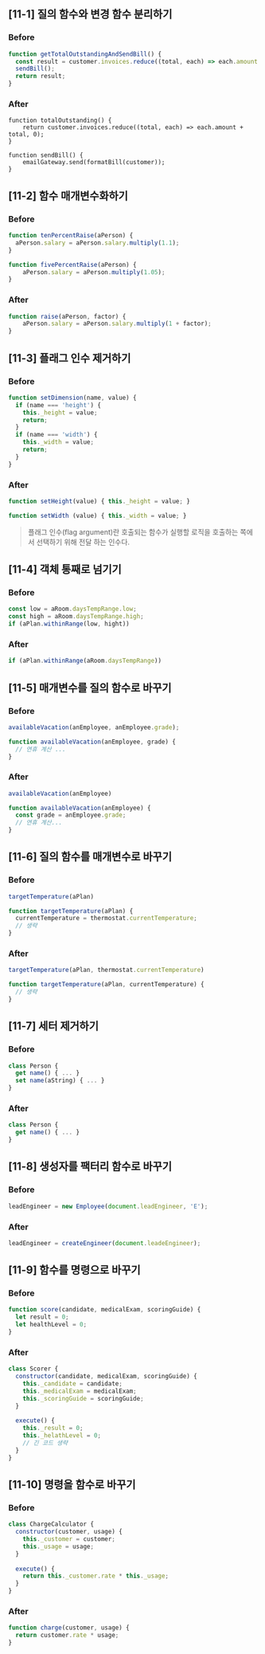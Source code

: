 ## [11-1] 질의 함수와 변경 함수 분리하기

### Before

```javascript
function getTotalOutstandingAndSendBill() {
  const result = customer.invoices.reduce((total, each) => each.amount + total, 0);
  sendBill();
  return result;
}
```

### After

```shell
function totalOutstanding() {
    return customer.invoices.reduce((total, each) => each.amount + total, 0);
}

function sendBill() {
    emailGateway.send(formatBill(customer));
}
```

## [11-2] 함수 매개변수화하기

### Before

```javascript
function tenPercentRaise(aPerson) {
  aPerson.salary = aPerson.salary.multiply(1.1);
}

function fivePercentRaise(aPerson) {
    aPerson.salary = aPerson.multiply(1.05);
}
```

### After

```javascript
function raise(aPerson, factor) {
    aPerson.salary = aPerson.salary.multiply(1 + factor);
}
```

## [11-3] 플래그 인수 제거하기

### Before

```javascript
function setDimension(name, value) {
  if (name === 'height') {
    this._height = value;
    return;
  }
  if (name === 'width') {
    this._width = value;
    return;
  }
}
```

### After

```javascript
function setHeight(value) { this._height = value; }

function setWidth (value) { this._width = value; }
```

> 플래그 인수(flag argument)란 호출되는 함수가 실행할 로직을 호출하는 쪽에서 선택하기 위해 전달 하는 인수다.

## [11-4] 객체 통째로 넘기기

### Before

```javascript
const low = aRoom.daysTempRange.low;
const high = aRoom.daysTempRange.high;
if (aPlan.withinRange(low, hight))
```

### After

```javascript
if (aPlan.withinRange(aRoom.daysTempRange))
```

## [11-5] 매개변수를 질의 함수로 바꾸기

### Before

```javascript
availableVacation(anEmployee, anEmployee.grade);

function availableVacation(anEmployee, grade) {
  // 연휴 계산 ...
}
```

### After

```javascript
availableVacation(anEmployee)

function availableVacation(anEmployee) {
  const grade = anEmployee.grade;
  // 연휴 계산...
}
```

## [11-6] 질의 함수를 매개변수로 바꾸기

### Before

```javascript
targetTemperature(aPlan)

function targetTemperature(aPlan) {
  currentTemperature = thermostat.currentTemperature;
  // 생략
}
```

### After

```javascript
targetTemperature(aPlan, thermostat.currentTemperature)

function targetTemperature(aPlan, currentTemperature) {
  // 생략
}
```

## [11-7] 세터 제거하기

### Before

```javascript
class Person {
  get name() { ... }
  set name(aString) { ... }
}
```

### After

```javascript
class Person {
  get name() { ... }
}
```

## [11-8] 생성자를 팩터리 함수로 바꾸기

### Before
```javascript
leadEngineer = new Employee(document.leadEngineer, 'E');
```

### After

```javascript
leadEngineer = createEngineer(document.leadeEngineer);
```

## [11-9] 함수를 명령으로 바꾸기

### Before

```javascript
function score(candidate, medicalExam, scoringGuide) {
  let result = 0;
  let healthLevel = 0;
}
```

### After

```javascript
class Scorer {
  constructor(candidate, medicalExam, scoringGuide) {
    this._candidate = candidate;
    this._medicalExam = medicalExam;
    this._scoringGuide = scoringGuide;
  }
  
  execute() {
    this._result = 0;
    this._helathLevel = 0;
    // 긴 코드 생략
  }
}
```

## [11-10] 명령을 함수로 바꾸기

### Before

```javascript
class ChargeCalculator {
  constructor(customer, usage) {
    this._customer = customer;
    this._usage = usage;
  }
  
  execute() {
    return this._customer.rate * this._usage;
  }
}
```

### After

```javascript
function charge(customer, usage) {
  return customer.rate * usage;
}
```
